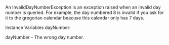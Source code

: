 An InvalidDayNumberException is an exception raised when an invalid day number is queried. For example, the day numbered 8 is invalid if you ask for it to the gregorian calendar beacuse this calendar only has 7 days.

Instance Variables
	dayNumber:		<Number>

dayNumber
	- The wrong day number.
